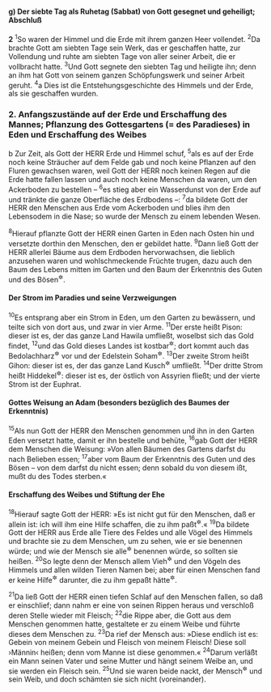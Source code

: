 #### g) Der siebte Tag als Ruhetag (Sabbat) von Gott gesegnet und geheiligt; Abschluß

__2__
<sup>1</sup>So waren der Himmel und die Erde mit ihrem ganzen Heer vollendet.
<sup>2</sup>Da brachte Gott am siebten Tage sein Werk, das er geschaffen hatte, zur Vollendung und ruhte am siebten Tage von aller seiner Arbeit, die er vollbracht hatte.
<sup>3</sup>Und Gott segnete den siebten Tag und heiligte ihn; denn an ihm hat Gott von seinem ganzen Schöpfungswerk und seiner Arbeit geruht.
<sup>4</sup>a Dies ist die Entstehungsgeschichte des Himmels und der Erde, als sie geschaffen wurden.

### 2. Anfangszustände auf der Erde und Erschaffung des Mannes; Pflanzung des Gottesgartens (= des Paradieses) in Eden und Erschaffung des Weibes

b Zur Zeit, als Gott der HERR Erde und Himmel schuf,
<sup>5</sup>als es auf der Erde noch keine Sträucher auf dem Felde gab und noch keine Pflanzen auf den Fluren gewachsen waren, weil Gott der HERR noch keinen Regen auf die Erde hatte fallen lassen und auch noch keine Menschen da waren, um den Ackerboden zu bestellen –
<sup>6</sup>es stieg aber ein Wasserdunst von der Erde auf und tränkte die ganze Oberfläche des Erdbodens –:
<sup>7</sup>da bildete Gott der HERR den Menschen aus Erde vom Ackerboden und blies ihm den Lebensodem in die Nase; so wurde der Mensch zu einem lebenden Wesen.

<sup>8</sup>Hierauf pflanzte Gott der HERR einen Garten in Eden nach Osten hin und versetzte dorthin den Menschen, den er gebildet hatte.
<sup>9</sup>Dann ließ Gott der HERR allerlei Bäume aus dem Erdboden hervorwachsen, die lieblich anzusehen waren und wohlschmeckende Früchte trugen, dazu auch den Baum des Lebens mitten im Garten und den Baum der Erkenntnis des Guten und des Bösen<sup title="oder: von Gut und Böse">&#x2732;</sup>.

#### Der Strom im Paradies und seine Verzweigungen

<sup>10</sup>Es entsprang aber ein Strom in Eden, um den Garten zu bewässern, und teilte sich von dort aus, und zwar in vier Arme.
<sup>11</sup>Der erste heißt Pison: dieser ist es, der das ganze Land Hawila umfließt, woselbst sich das Gold findet,
<sup>12</sup>und das Gold dieses Landes ist kostbar<sup title="oder: gediegen">&#x2732;</sup>; dort kommt auch das Bedolachharz<sup title="= Edelharz">&#x2732;</sup> vor und der Edelstein Soham<sup title="= Chrysopras?">&#x2732;</sup>.
<sup>13</sup>Der zweite Strom heißt Gihon: dieser ist es, der das ganze Land Kusch<sup title="= Äthiopien">&#x2732;</sup> umfließt.
<sup>14</sup>Der dritte Strom heißt Hiddekel<sup title="= Tigris">&#x2732;</sup>: dieser ist es, der östlich von Assyrien fließt; und der vierte Strom ist der Euphrat.

#### Gottes Weisung an Adam (besonders bezüglich des Baumes der Erkenntnis)

<sup>15</sup>Als nun Gott der HERR den Menschen genommen und ihn in den Garten Eden versetzt hatte, damit er ihn bestelle und behüte,
<sup>16</sup>gab Gott der HERR dem Menschen die Weisung: »Von allen Bäumen des Gartens darfst du nach Belieben essen;
<sup>17</sup>aber vom Baum der Erkenntnis des Guten und des Bösen – von dem darfst du nicht essen; denn sobald du von diesem ißt, mußt du des Todes sterben.«

#### Erschaffung des Weibes und Stiftung der Ehe

<sup>18</sup>Hierauf sagte Gott der HERR: »Es ist nicht gut für den Menschen, daß er allein ist: ich will ihm eine Hilfe schaffen, die zu ihm paßt<sup title="oder: ihm zur Seite stehe">&#x2732;</sup>.«
<sup>19</sup>Da bildete Gott der HERR aus Erde alle Tiere des Feldes und alle Vögel des Himmels und brachte sie zu dem Menschen, um zu sehen, wie er sie benennen würde; und wie der Mensch sie alle<sup title="= jedes einzelne">&#x2732;</sup> benennen würde, so sollten sie heißen.
<sup>20</sup>So legte denn der Mensch allem Vieh<sup title="= allen zahmen Tieren">&#x2732;</sup> und den Vögeln des Himmels und allen wilden Tieren Namen bei; aber für einen Menschen fand er keine Hilfe<sup title="oder: Gehilfin">&#x2732;</sup> darunter, die zu ihm gepaßt hätte<sup title="vgl. V.18">&#x2732;</sup>.

<sup>21</sup>Da ließ Gott der HERR einen tiefen Schlaf auf den Menschen fallen, so daß er einschlief; dann nahm er eine von seinen Rippen heraus und verschloß deren Stelle wieder mit Fleisch;
<sup>22</sup>die Rippe aber, die Gott aus dem Menschen genommen hatte, gestaltete er zu einem Weibe und führte dieses dem Menschen zu.
<sup>23</sup>Da rief der Mensch aus: »Diese endlich ist es: Gebein von meinem Gebein und Fleisch von meinem Fleisch! Diese soll ›Männin‹ heißen; denn vom Manne ist diese genommen.«
<sup>24</sup>Darum verläßt ein Mann seinen Vater und seine Mutter und hängt seinem Weibe an, und sie werden ein Fleisch sein.
<sup>25</sup>Und sie waren beide nackt, der Mensch<sup title="oder: Mann">&#x2732;</sup> und sein Weib, und doch schämten sie sich nicht (voreinander).